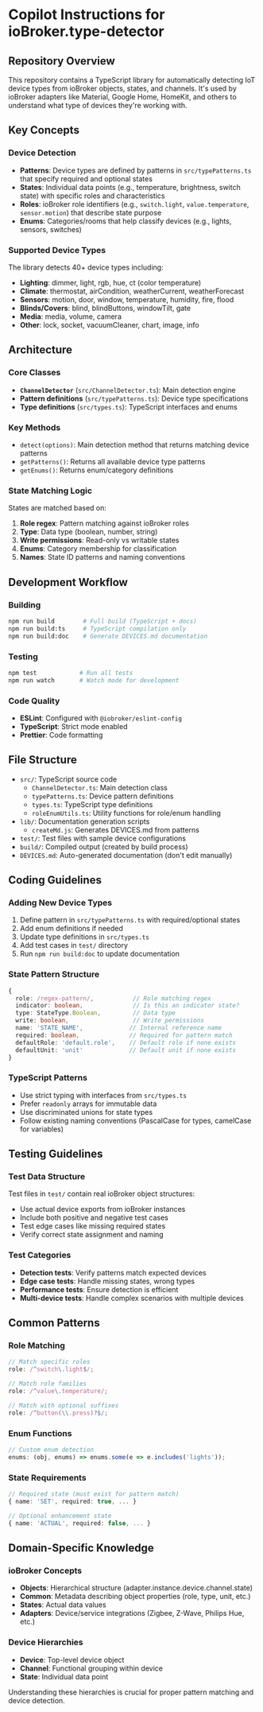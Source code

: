 # Copilot Instructions for ioBroker.type-detector

## Repository Overview

This repository contains a TypeScript library for automatically detecting IoT device types from ioBroker objects, states, and channels. It's used by ioBroker adapters like Material, Google Home, HomeKit, and others to understand what type of devices they're working with.

## Key Concepts

### Device Detection

- **Patterns**: Device types are defined by patterns in `src/typePatterns.ts` that specify required and optional states
- **States**: Individual data points (e.g., temperature, brightness, switch state) with specific roles and characteristics
- **Roles**: ioBroker role identifiers (e.g., `switch.light`, `value.temperature`, `sensor.motion`) that describe state purpose
- **Enums**: Categories/rooms that help classify devices (e.g., lights, sensors, switches)

### Supported Device Types

The library detects 40+ device types including:

- **Lighting**: dimmer, light, rgb, hue, ct (color temperature)
- **Climate**: thermostat, airCondition, weatherCurrent, weatherForecast
- **Sensors**: motion, door, window, temperature, humidity, fire, flood
- **Blinds/Covers**: blind, blindButtons, windowTilt, gate
- **Media**: media, volume, camera
- **Other**: lock, socket, vacuumCleaner, chart, image, info

## Architecture

### Core Classes

- **`ChannelDetector`** (`src/ChannelDetector.ts`): Main detection engine
- **Pattern definitions** (`src/typePatterns.ts`): Device type specifications
- **Type definitions** (`src/types.ts`): TypeScript interfaces and enums

### Key Methods

- `detect(options)`: Main detection method that returns matching device patterns
- `getPatterns()`: Returns all available device type patterns
- `getEnums()`: Returns enum/category definitions

### State Matching Logic

States are matched based on:

1. **Role regex**: Pattern matching against ioBroker roles
2. **Type**: Data type (boolean, number, string)
3. **Write permissions**: Read-only vs writable states
4. **Enums**: Category membership for classification
5. **Names**: State ID patterns and naming conventions

## Development Workflow

### Building

```bash
npm run build        # Full build (TypeScript + docs)
npm run build:ts     # TypeScript compilation only
npm run build:doc    # Generate DEVICES.md documentation
```

### Testing

```bash
npm test            # Run all tests
npm run watch       # Watch mode for development
```

### Code Quality

- **ESLint**: Configured with `@iobroker/eslint-config`
- **TypeScript**: Strict mode enabled
- **Prettier**: Code formatting

## File Structure

- `src/`: TypeScript source code
    - `ChannelDetector.ts`: Main detection class
    - `typePatterns.ts`: Device pattern definitions
    - `types.ts`: TypeScript type definitions
    - `roleEnumUtils.ts`: Utility functions for role/enum handling
- `lib/`: Documentation generation scripts
    - `createMd.js`: Generates DEVICES.md from patterns
- `test/`: Test files with sample device configurations
- `build/`: Compiled output (created by build process)
- `DEVICES.md`: Auto-generated documentation (don't edit manually)

## Coding Guidelines

### Adding New Device Types

1. Define pattern in `src/typePatterns.ts` with required/optional states
2. Add enum definitions if needed
3. Update type definitions in `src/types.ts`
4. Add test cases in `test/` directory
5. Run `npm run build:doc` to update documentation

### State Pattern Structure

```typescript
{
  role: /regex-pattern/,           // Role matching regex
  indicator: boolean,              // Is this an indicator state?
  type: StateType.Boolean,         // Data type
  write: boolean,                  // Write permissions
  name: 'STATE_NAME',             // Internal reference name
  required: boolean,              // Required for pattern match
  defaultRole: 'default.role',    // Default role if none exists
  defaultUnit: 'unit'             // Default unit if none exists
}
```

### TypeScript Patterns

- Use strict typing with interfaces from `src/types.ts`
- Prefer `readonly` arrays for immutable data
- Use discriminated unions for state types
- Follow existing naming conventions (PascalCase for types, camelCase for variables)

## Testing Guidelines

### Test Data Structure

Test files in `test/` contain real ioBroker object structures:

- Use actual device exports from ioBroker instances
- Include both positive and negative test cases
- Test edge cases like missing required states
- Verify correct state assignment and naming

### Test Categories

- **Detection tests**: Verify patterns match expected devices
- **Edge case tests**: Handle missing states, wrong types
- **Performance tests**: Ensure detection is efficient
- **Multi-device tests**: Handle complex scenarios with multiple devices

## Common Patterns

### Role Matching

```typescript
// Match specific roles
role: /^switch\.light$/;

// Match role families
role: /^value\.temperature/;

// Match with optional suffixes
role: /^button(\\.press)?$/;
```

### Enum Functions

```typescript
// Custom enum detection
enums: (obj, enums) => enums.some(e => e.includes('lights'));
```

### State Requirements

```typescript
// Required state (must exist for pattern match)
{ name: 'SET', required: true, ... }

// Optional enhancement state
{ name: 'ACTUAL', required: false, ... }
```

## Domain-Specific Knowledge

### ioBroker Concepts

- **Objects**: Hierarchical structure (adapter.instance.device.channel.state)
- **Common**: Metadata describing object properties (role, type, unit, etc.)
- **States**: Actual data values
- **Adapters**: Device/service integrations (Zigbee, Z-Wave, Philips Hue, etc.)

### Device Hierarchies

- **Device**: Top-level device object
- **Channel**: Functional grouping within device
- **State**: Individual data point

Understanding these hierarchies is crucial for proper pattern matching and device detection.
